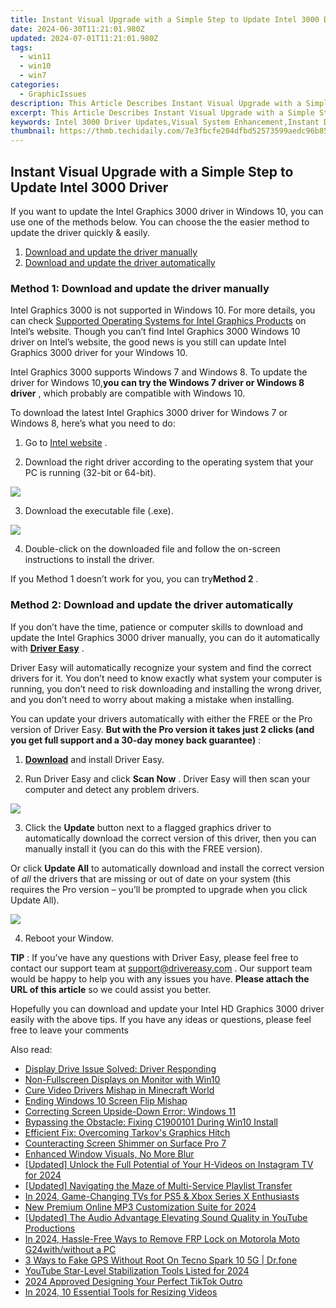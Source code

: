 ```yaml
---
title: Instant Visual Upgrade with a Simple Step to Update Intel 3000 Driver
date: 2024-06-30T11:21:01.980Z
updated: 2024-07-01T11:21:01.980Z
tags:
  - win11
  - win10
  - win7
categories:
  - GraphicIssues
description: This Article Describes Instant Visual Upgrade with a Simple Step to Update Intel 3000 Driver
excerpt: This Article Describes Instant Visual Upgrade with a Simple Step to Update Intel 3000 Driver
keywords: Intel 3000 Driver Updates,Visual System Enhancement,Instant Driver Update Tutorial,Easy Intel 3000 Upgrade Guide,Enhance Computer Graphics with Intel Driver Update,Instantly Upgrade Intel Chipset Drivers,Simplified Intel Driver Installation Process
thumbnail: https://thmb.techidaily.com/7e3fbcfe204dfbd52573599aedc96b853d77272f3befed715bed50ff29c06e5a.jpg
---
```


## Instant Visual Upgrade with a Simple Step to Update Intel 3000 Driver

 If you want to update the Intel Graphics 3000 driver in Windows 10, you can use one of the methods below. You can choose the the easier method to update the driver quickly & easily.

1. [Download and update the driver manually](#method1)
2. [Download and update the driver automatically](#method2)

### **Method 1: Download and update the driver manually**

 Intel Graphics 3000 is not supported in Windows 10\. For more details, you can check [Supported Operating Systems for Intel Graphics Products](http://www.intel.com/content/www/us/en/support/graphics-drivers/000005526.html) on Intel’s website. Though you can’t find Intel Graphics 3000 Windows 10 driver on Intel’s website, the good news is you still can update Intel Graphics 3000 driver for your Windows 10.

 Intel Graphics 3000 supports Windows 7 and Windows 8\. To update the driver for Windows 10,**you can try the Windows 7 driver or Windows 8 driver** , which probably are compatible with Windows 10.

 To download the latest Intel Graphics 3000 driver for Windows 7 or Windows 8, here’s what you need to do:

 1) Go to [Intel website](https://downloadcenter.intel.com/product/81500/Intel-HD-Graphics-3000-for-2nd-Generation-Intel-Core-Processors) .

 2) Download the right driver according to the operating system that your PC is running (32-bit or 64-bit).

![](https://images.drivereasy.com/wp-content/uploads/2018/07/img_5b60243b98663.jpg)

3) Download the executable file (.exe).

![](https://images.drivereasy.com/wp-content/uploads/2018/07/img_5b60249a38e5b.jpg)

 4) Double-click on the downloaded file and follow the on-screen instructions to install the driver.

 If you Method 1 doesn’t work for you, you can try**Method 2** .

### Method 2: Download and update the driver automatically

 If you don’t have the time, patience or computer skills to download and update the Intel Graphics 3000 driver manually, you can do it automatically with **[Driver Easy](https://tools.techidaily.com/drivereasy/download/)** .

 Driver Easy will automatically recognize your system and find the correct drivers for it. You don’t need to know exactly what system your computer is running, you don’t need to risk downloading and installing the wrong driver, and you don’t need to worry about making a mistake when installing.

 You can update your drivers automatically with either the FREE or the Pro version of Driver Easy. **But with the Pro version it takes just 2 clicks (and you get full support and a 30-day money back guarantee)** :

 1) **[Download](https://tools.techidaily.com/drivereasy/download/)**   and install Driver Easy.

 2) Run Driver Easy and click **Scan Now** . Driver Easy will then scan your computer and detect any problem drivers.

![](https://images.drivereasy.com/wp-content/uploads/2018/07/img_5b602743bbc71.jpg)

3) Click the **Update**  button next to a flagged graphics driver to automatically download the correct version of this driver, then you can manually install it (you can do this with the FREE version).

Or click **Update All**  to automatically download and install the correct version of _all_  the drivers that are missing or out of date on your system (this requires the Pro version – you’ll be prompted to upgrade when you click Update All).

![](https://images.drivereasy.com/wp-content/uploads/2018/07/img_5b60272ec6e88.jpg)

4) Reboot your Window.

**TIP** : If you’ve have any questions with Driver Easy, please feel free to contact our support team at [support@drivereasy.com](https://tools.techidaily.com/drivereasy/download/) . Our support team would be happy to help you with any issues you have. **Please attach the URL of this article** so we could assist you better.

 Hopefully you can download and update your Intel HD Graphics 3000 driver easily with the above tips. If you have any ideas or questions, please feel free to leave your comments

<ins class="adsbygoogle"
     style="display:block"
     data-ad-format="autorelaxed"
     data-ad-client="ca-pub-7571918770474297"
     data-ad-slot="1223367746"></ins>



<ins class="adsbygoogle"
     style="display:block"
     data-ad-client="ca-pub-7571918770474297"
     data-ad-slot="8358498916"
     data-ad-format="auto"
     data-full-width-responsive="true"></ins>

<span class="atpl-alsoreadstyle">Also read:</span>
<div><ul>
<li><a href="https://graphic-issues.techidaily.com/display-drive-issue-solved-driver-responding/"><u>Display Drive Issue Solved: Driver Responding</u></a></li>
<li><a href="https://graphic-issues.techidaily.com/non-fullscreen-displays-on-monitor-with-win10/"><u>Non-Fullscreen Displays on Monitor with Win10</u></a></li>
<li><a href="https://graphic-issues.techidaily.com/cure-video-drivers-mishap-in-minecraft-world/"><u>Cure Video Drivers Mishap in Minecraft World</u></a></li>
<li><a href="https://graphic-issues.techidaily.com/ending-windows-10-screen-flip-mishap/"><u>Ending Windows 10 Screen Flip Mishap</u></a></li>
<li><a href="https://graphic-issues.techidaily.com/correcting-screen-upside-down-error-windows-11/"><u>Correcting Screen Upside-Down Error: Windows 11</u></a></li>
<li><a href="https://graphic-issues.techidaily.com/bypassing-the-obstacle-fixing-c1900101-during-win10-install/"><u>Bypassing the Obstacle: Fixing C1900101 During Win10 Install</u></a></li>
<li><a href="https://graphic-issues.techidaily.com/efficient-fix-overcoming-tarkovs-graphics-hitch/"><u>Efficient Fix: Overcoming Tarkov's Graphics Hitch</u></a></li>
<li><a href="https://graphic-issues.techidaily.com/counteracting-screen-shimmer-on-surface-pro-7/"><u>Counteracting Screen Shimmer on Surface Pro 7</u></a></li>
<li><a href="https://graphic-issues.techidaily.com/enhanced-window-visuals-no-more-blur/"><u>Enhanced Window Visuals, No More Blur</u></a></li>
<li><a href="https://instagram-video-recordings.techidaily.com/updated-unlock-the-full-potential-of-your-h-videos-on-instagram-tv-for-2024/"><u>[Updated] Unlock the Full Potential of Your H-Videos on Instagram TV for 2024</u></a></li>
<li><a href="https://extra-support.techidaily.com/updated-navigating-the-maze-of-multi-service-playlist-transfer/"><u>[Updated] Navigating the Maze of Multi-Service Playlist Transfer</u></a></li>
<li><a href="https://some-techniques.techidaily.com/in-2024-game-changing-tvs-for-ps5-and-xbox-series-x-enthusiasts/"><u>In 2024, Game-Changing TVs for PS5 & Xbox Series X Enthusiasts</u></a></li>
<li><a href="https://audio-editing.techidaily.com/new-premium-online-mp3-customization-suite-for-2024/"><u>New Premium Online MP3 Customization Suite for 2024</u></a></li>
<li><a href="https://facebook-record-videos.techidaily.com/updated-the-audio-advantage-elevating-sound-quality-in-youtube-productions/"><u>[Updated] The Audio Advantage  Elevating Sound Quality in YouTube Productions</u></a></li>
<li><a href="https://android-frp.techidaily.com/in-2024-hassle-free-ways-to-remove-frp-lock-on-motorola-moto-g24withwithout-a-pc-by-drfone-android/"><u>In 2024, Hassle-Free Ways to Remove FRP Lock on Motorola Moto G24with/without a PC</u></a></li>
<li><a href="https://location-fake.techidaily.com/3-ways-to-fake-gps-without-root-on-tecno-spark-10-5g-drfone-by-drfone-virtual-android/"><u>3 Ways to Fake GPS Without Root On Tecno Spark 10 5G | Dr.fone</u></a></li>
<li><a href="https://facebook-video-footage.techidaily.com/youtube-star-level-stabilization-tools-listed-for-2024/"><u>YouTube Star-Level Stabilization Tools Listed for 2024</u></a></li>
<li><a href="https://tiktok-videos.techidaily.com/2024-approved-designing-your-perfect-tiktok-outro/"><u>2024 Approved  Designing Your Perfect TikTok Outro</u></a></li>
<li><a href="https://ai-vdieo-software.techidaily.com/in-2024-10-essential-tools-for-resizing-videos/"><u>In 2024, 10 Essential Tools for Resizing Videos</u></a></li>
</ul></div>

